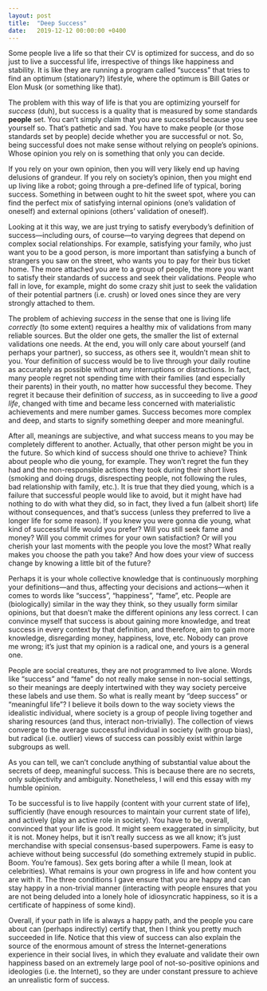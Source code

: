 ```yaml
---
layout: post
title:  "Deep Success"
date:   2019-12-12 00:00:00 +0400
---
```



Some people live a life so that their CV is optimized for success, and do so just to live a successful life, irrespective of things like happiness and stability. It is like they are running a program called “success” that tries to find an optimum (stationary?) lifestyle, where the optimum is Bill Gates or Elon Musk (or something like that).

The problem with this way of life is that you are optimizing yourself for *success* (duh), but success is a quality that is measured by some standards **people** set. You can’t simply claim that you are successful because you see yourself so. That’s pathetic and sad. You have to make people (or those standards set by people) decide whether you are successful or not. So, being successful does not make sense without relying on people’s opinions. Whose opinion you rely on is something that only you can decide.

If you rely on your own opinion, then you will very likely end up having delusions of grandeur. If you rely on society’s opinion, then you might end up living like a robot; going through a pre-defined life of typical, boring success. Something in between ought to hit the sweet spot, where you can find the perfect mix of satisfying internal opinions (one’s validation of oneself) and external opinions (others’ validation of oneself).

Looking at it this way, we are just trying to satisfy everybody’s definition of success—including ours, of course—to varying degrees that depend on complex social relationships. For example, satisfying your family, who just want you to be a good person, is more important than satisfying a bunch of strangers you saw on the street, who wants you to pay for their bus ticket home. The more attached you are to a group of people, the more you want to satisfy their standards of success and seek their validations. People who fall in love, for example, might do some crazy shit just to seek the validation of their potential partners (i.e. crush) or loved ones since they are very strongly attached to them.

The problem of achieving *success* in the sense that one is living life *correctly* (to some extent) requires a healthy mix of validations from many reliable sources. But the older one gets, the smaller the list of external validations one needs. At the end, you will only care about yourself (and perhaps your partner), so success, as others see it, wouldn’t mean shit to you. Your definition of success would be to live through your daily routine as accurately as possible without any interruptions or distractions. In fact, many people regret not spending time with their families (and especially their parents) in their youth, no matter how successful they become. They regret it because their definition of *success*, as in succeeding to live a *good life*, changed with time and became less concerned with materialistic achievements and mere number games. Success becomes more complex and deep, and starts to signify something deeper and more meaningful.

After all, meanings are subjective, and what success means to you may be completely different to another. Actually, that other person might be you in the future. So which kind of success should one thrive to achieve? Think about people who die young, for example. They won’t regret the fun they had and the non-responsible actions they took during their short lives (smoking and doing drugs, disrespecting people, not following the rules, bad relationship with family, etc.). It is true that they died young, which is a failure that successful people would like to avoid, but it might have had nothing to do with what they did, so in fact, they lived a fun (albeit short) life without consequences, and that’s success (unless they preferred to live a longer life for some reason). If you knew you were gonna die young, what kind of successful life would you prefer? Will you still seek fame and money? Will you commit crimes for your own satisfaction? Or will you cherish your last moments with the people you love the most? What really makes you choose the path you take? And how does your view of success change by knowing a little bit of the future?

Perhaps it is your whole collective knowledge that is continuously morphing your definitions—and thus, affecting your decisions and actions—when it comes to words like “success”, “happiness”, “fame”, etc. People are (biologically) similar in the way they think, so they usually form similar opinions, but that doesn’t make the different opinions any less correct. I can convince myself that success is about gaining more knowledge, and treat success in every context by that definition, and therefore, aim to gain more knowledge, disregarding money, happiness, love, etc. Nobody can prove me wrong; it’s just that my opinion is a radical one, and yours is a general one.

People are social creatures, they are not programmed to live alone. Words like “success” and “fame” do not really make sense in non-social settings, so their meanings are deeply intertwined with they way society perceive these labels and use them. So what is really meant by “deep success” or “meaningful life”? I believe it boils down to the way society views the idealistic individual, where society is a group of people living together and sharing resources (and thus, interact non-trivially). The collection of views converge to the average successful individual in society (with group bias), but radical (i.e. outlier) views of success can possibly exist within large subgroups as well.

As you can tell, we can’t conclude anything of substantial value about the secrets of deep, meaningful success. This is because there are no secrets, only subjectivity and ambiguity. Nonetheless, I will end this essay with my humble opinion. 

To be successful is to live happily (content with your current state of life), sufficiently (have enough resources to maintain your current state of life), and actively (play an active role in society). You have to be, overall, convinced that your life is good. It might seem exaggerated in simplicity, but it is not. Money helps, but it isn’t really success as we all know; it’s just merchandise with special consensus-based superpowers. Fame is easy to achieve without being successful (do something extremely stupid in public. Boom. You’re famous). Sex gets boring after a while (I mean, look at celebrities). What remains is your own progress in life and how content you are with it. The three conditions I gave ensure that you are happy and can stay happy in a non-trivial manner (interacting with people ensures that you are not being deluded into a lonely hole of idiosyncratic happiness, so it is a certificate of happiness of some kind).

Overall, if your path in life is always a happy path, and the people you care about can (perhaps indirectly) certify that, then I think you pretty much succeeded in life. Notice that this view of success can also explain the source of the enormous amount of stress the Internet-generations experience in their social lives, in which they evaluate and validate their own happiness based on an extremely large pool of not-so-positive opinions and ideologies (i.e. the Internet), so they are under constant pressure to achieve an unrealistic form of success.
